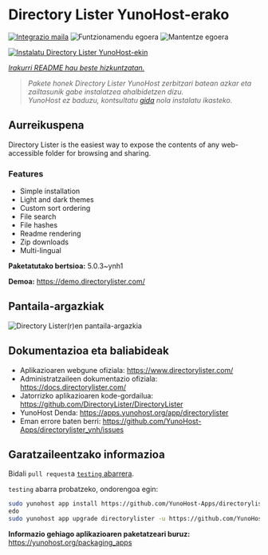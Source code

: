 <!--
Ohart ongi: README hau automatikoki sortu da <https://github.com/YunoHost/apps/tree/master/tools/readme_generator>ri esker
EZ editatu eskuz.
-->

# Directory Lister YunoHost-erako

[![Integrazio maila](https://apps.yunohost.org/badge/integration/directorylister)](https://ci-apps.yunohost.org/ci/apps/directorylister/)
![Funtzionamendu egoera](https://apps.yunohost.org/badge/state/directorylister)
![Mantentze egoera](https://apps.yunohost.org/badge/maintained/directorylister)

[![Instalatu Directory Lister YunoHost-ekin](https://install-app.yunohost.org/install-with-yunohost.svg)](https://install-app.yunohost.org/?app=directorylister)

*[Irakurri README hau beste hizkuntzatan.](./ALL_README.md)*

> *Pakete honek Directory Lister YunoHost zerbitzari batean azkar eta zailtasunik gabe instalatzea ahalbidetzen dizu.*  
> *YunoHost ez baduzu, kontsultatu [gida](https://yunohost.org/install) nola instalatu ikasteko.*

## Aurreikuspena

Directory Lister is the easiest way to expose the contents of any web-accessible folder for browsing and sharing.

### Features

- Simple installation
- Light and dark themes
- Custom sort ordering
- File search
- File hashes
- Readme rendering
- Zip downloads
- Multi-lingual


**Paketatutako bertsioa:** 5.0.3~ynh1

**Demoa:** <https://demo.directorylister.com/>

## Pantaila-argazkiak

![Directory Lister(r)en pantaila-argazkia](./doc/screenshots/Screenshot.png)

## Dokumentazioa eta baliabideak

- Aplikazioaren webgune ofiziala: <https://www.directorylister.com/>
- Administratzaileen dokumentazio ofiziala: <https://docs.directorylister.com/>
- Jatorrizko aplikazioaren kode-gordailua: <https://github.com/DirectoryLister/DirectoryLister>
- YunoHost Denda: <https://apps.yunohost.org/app/directorylister>
- Eman errore baten berri: <https://github.com/YunoHost-Apps/directorylister_ynh/issues>

## Garatzaileentzako informazioa

Bidali `pull request`a [`testing` abarrera](https://github.com/YunoHost-Apps/directorylister_ynh/tree/testing).

`testing` abarra probatzeko, ondorengoa egin:

```bash
sudo yunohost app install https://github.com/YunoHost-Apps/directorylister_ynh/tree/testing --debug
edo
sudo yunohost app upgrade directorylister -u https://github.com/YunoHost-Apps/directorylister_ynh/tree/testing --debug
```

**Informazio gehiago aplikazioaren paketatzeari buruz:** <https://yunohost.org/packaging_apps>
